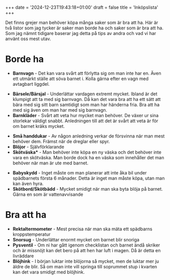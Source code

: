 +++
date = '2024-12-23T19:43:18+01:00'
draft = false
title = 'Inköpslista'
+++

Det finns grejer man behöver köpa många saker som är bra att ha. Här är två listor som jag tycker är saker man borde ha och saker som är bra att ha. Som jag nämnt tidigare baserar jag detta på tips av andra och vad vi har använt oss mest utav.

# Borde ha
 - **Barnvagn** - Det kan vara svårt att förlytta sig om man inte har en. Även ett utmärkt ställe att söva barnet i. Kolla gärna efter en vagn med avtagbart liggdel.
 <!--Lägga till egen sida om barnvagnar?-->
 - **Bärsele/Bärsjal** - Underlättar vardagen extremt mycket. Ibland är det klumpigt att ta med sig barnvagn. Då kan det vara bra att ha ett sätt att bära med sig sitt barn samtidigt som man har händerna fria. Bra att ha med sig även om man har med sig barnvagn.
 - **Barnkläder** - Svårt att veta hur mycket man behöver. De växer ur sina storlekar väldigt snabbt. Anledningen till att det är svårt att veta är för om barnet kräks mycket.
 <!--Lägg till egen sida om barnkläder-->
 - **Små handdukar** - Av någon anledning verkar de försvinna när man mest behöver dem. Främst när de dreglar eller spyr.
 - **Blöjor** - Självförklarande
 - **Skötväska\*** - Man behöver inte köpa en ny väska och det behöver inte vara en skötväska. Man borde dock ha en väska som innehåller det man behöver när man är ute med barnet.
 <!--Skapa en sida om vad man ska ha i skötväskan-->
 - **Babyskydd** - Inget måste om man planerar att inte åka bil under spädbarnets första 6 månader. Detta är inget man måste köpa, utan man kan även hyra.
 - **Skötbord/Skötbädd** - Mycket smidigt när man ska byta blöja på barnet. Gärna en som är vattenavvisande

# Bra att ha
 - **Rektaltermometer** - Mest precisa när man ska mäta ett spädbarns kroppstemperatur
 - **Snorsug** - Underlättar enormt mycket om barnet blir snoriga
 - **Pysventil** - Om ni har gått igenom checklistan och barnet ändå skriker och är missnöjt kan det bero på att hen har luft i magen. Då är detta en livräddare
 - **Blöjhink** - I början luktar inte blöjorna så mycket, men de luktar mer ju äldre de blir. Så om man inte vill springa till soprummet stup i kvarten kan det vara smidigt med blöjhink.